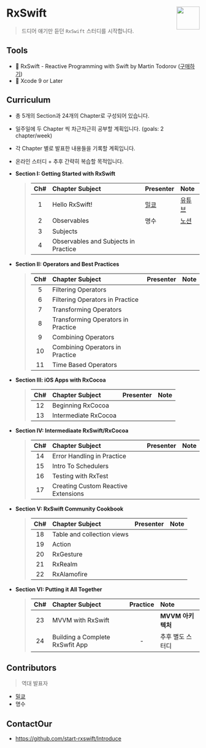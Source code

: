# RxSwift <img src = "https://github.com/ReactiveX/RxSwift/raw/master/assets/Rx_Logo_M.png" width = 60  align = right> 

>드디어 얘기만 듣던 `RxSwift` 스터디를 시작합니다.

## Tools
* 📕 RxSwift - Reactive Programming with Swift by Martin Todorov ([구매하기](https://store.raywenderlich.com/products/rxswift?_ga=2.88706715.1421367013.1516248812-515082446.1516248812))
* 🔨 Xcode 9 or Later

## Curriculum

* 총 5개의 Section과 24개의 Chapter로 구성되어 있습니다.

* 일주일에 두 Chapter 씩 차근차근히 공부할 계획입니다. (goals: 2 chapter/week)

* 각 Chapter 별로 발표한 내용들을 기록할 계획입니다.

* 온라인 스터디 + 추후 간략히 복습할 목적입니다.

* **Section I: Getting Started with RxSwift**
  > | Ch# | Chapter Subject | Presenter | Note |
  > |:---:| :--- | :--- | :--- |
  > |1|Hello RxSwift!| [밀쿄] |[유튜브](https://www.youtube.com/watch?v=CE0ITE7vuM0)|
  > |2|Observables| 명수 |[노션](https://www.notion.so/lyinefordev/Observable-8d85c034e55f450b83db7bcad78e8199)|
  > |3|Subjects|||
  > |4|Observables and Subjects in Practice| ||

* **Section II: Operators and Best Practices**
  > | Ch# | Chapter Subject | Presenter | Note |
  > |:---:| :--- | :---: | :--- |
  > |5|Filtering Operators| ||
  > |6|Filtering Operators in Practice| ||
  > |7|Transforming Operators| ||
  > |8|Transforming Operators in Practice| ||
  > |9|Combining Operators| ||
  > |10|Combining Operators in Practice|
  > |11|Time Based Operators| ||

* **Section III: iOS Apps with RxCocoa**
  > | Ch# | Chapter Subject | Presenter | Note |
  > |:---:| :--- | :---: | :--- |
  > |12|Beginning RxCocoa| ||
  > |13|Intermediate RxCocoa| ||

* **Section IV: Intermediaate RxSwift/RxCocoa**
  > | Ch# | Chapter Subject | Presenter | Note |
  > |:---:| :--- | :---: | :--- |
  > |14|Error Handling in Practice| ||
  > |15|Intro To Schedulers| ||
  > |16|Testing with RxTest| ||
  > |17|Creating Custom Reactive Extensions|||

* **Section V: RxSwift Community Cookbook**
  > | Ch# | Chapter Subject | Presenter | Note |
  > |:---:| :--- | :---: | :--- |
  > |18|Table and collection views| ||
  > |19|Action|  ||
  > |20|RxGesture| ||
  > |21|RxRealm|  ||
  > |22|RxAlamofire|  ||

* **Section VI: Putting it All Together**
  > | Ch# | Chapter Subject | Practice | Note |
  > |:---:| :--- | :---: | :--- |
  > |23|MVVM with RxSwift||**MVVM 아키텍처**|
  > |24|Building a Complete RxSwfit App| - |추후 별도 스터디|

## Contributors

> 역대 발표자

* [밀쿄]
* 명수

## ContactOur
*  https://github.com/start-rxswift/Introduce


[밀쿄]: https://github.com/dp221125
